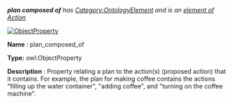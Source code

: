 ___plan composed of__ 
 has
 [Category:OntologyElement](../../Category/OntologyElement "Category:OntologyElement") 
 and is an
 [element of](../../Property/ElementOf "Property:ElementOf") 
[Action](../../Submissions/Action "Submissions:Action")_




  





[![ObjectProperty](../../images/thumb/c/c3/ObjectProperty.gif/45px-ObjectProperty.gif)](../../Image/ObjectProperty.gif "ObjectProperty")


__Name__ 
 : plan\_composed\_of
 



__Type:__ 
 owl:ObjectProperty
 



__Description__ 
 : Property relating a plan to the action(s) (proposed action) that it contains. For example, the plan for making coffee contains the actions "filling up the water container", "adding coffee", and "turning on the coffee machine".